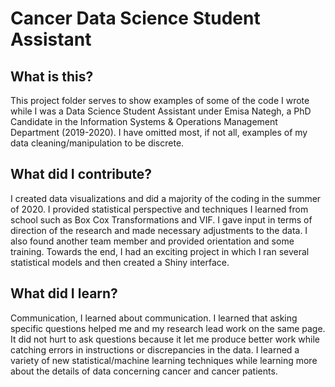 # Cancer Data Science Student Assistant
## What is this?
This project folder serves to show examples of some of the code I wrote while I was a Data Science Student Assistant under Emisa Nategh, a PhD Candidate in the Information Systems & Operations Management Department (2019-2020). I have omitted most, if not all, examples of my data cleaning/manipulation to be discrete.

## What did I contribute?
I created data visualizations and did a majority of the coding in the summer of 2020. I provided statistical perspective and techniques I learned from school such as Box Cox Transformations and VIF. I gave input in terms of direction of the research and made necessary adjustments to the data. I also found another team member and provided orientation and some training. Towards the end, I had an exciting project in which I ran several statistical models and then created a Shiny interface.

## What did I learn?
Communication, I learned about communication. I learned that asking specific questions helped me and my research lead work on the same page. It did not hurt to ask questions because it let me produce better work while catching errors in instructions or discrepancies in the data. I learned a variety of new statistical/machine learning techniques while learning more about the details of data concerning cancer and cancer patients.
